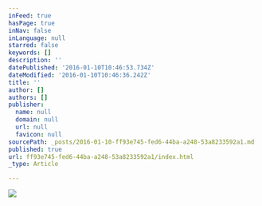 ```yaml
---
inFeed: true
hasPage: true
inNav: false
inLanguage: null
starred: false
keywords: []
description: ''
datePublished: '2016-01-10T10:46:53.734Z'
dateModified: '2016-01-10T10:46:36.242Z'
title: ''
author: []
authors: []
publisher:
  name: null
  domain: null
  url: null
  favicon: null
sourcePath: _posts/2016-01-10-ff93e745-fed6-44ba-a248-53a8233592a1.md
published: true
url: ff93e745-fed6-44ba-a248-53a8233592a1/index.html
_type: Article

---
```

![](https://the-grid-user-content.s3-us-west-2.amazonaws.com/2b71c639-036c-4893-b009-8aa71857591b.jpg)